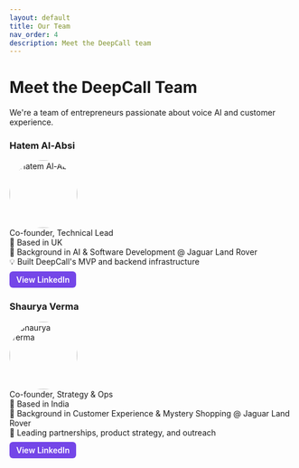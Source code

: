 ```yaml
---
layout: default
title: Our Team
nav_order: 4
description: Meet the DeepCall team
---
```


# Meet the DeepCall Team

We're a team of entrepreneurs passionate about voice AI and customer experience.

### Hatem Al-Absi
<img src="/assets/images/hatem.heic" alt="Hatem Al-Absi" style="width:120px; border-radius:50%;"><br/>
Co-founder, Technical Lead  
📍 Based in UK  
🚗 Background in AI & Software Development @ Jaguar Land Rover  
💡 Built DeepCall's MVP and backend infrastructure  
<a href="https://www.linkedin.com/in/hatem-alabsi" target="_blank" style="display:inline-block; margin-top:8px; background-color:#7446E8; color:white; padding:6px 12px; border-radius:6px; text-decoration:none; font-weight:600;">View LinkedIn</a>

### Shaurya Verma
<img src="/assets/images/shaurya.jpg" alt="Shaurya Verma" style="width:120px; border-radius:50%;"><br/>
Co-founder, Strategy & Ops  
📍 Based in India  
🚗 Background in Customer Experience & Mystery Shopping @ Jaguar Land Rover  
🎯 Leading partnerships, product strategy, and outreach  
<a href="https://www.linkedin.com/in/shaurya-verma" target="_blank" style="display:inline-block; margin-top:8px; background-color:#7446E8; color:white; padding:6px 12px; border-radius:6px; text-decoration:none; font-weight:600;">View LinkedIn</a>